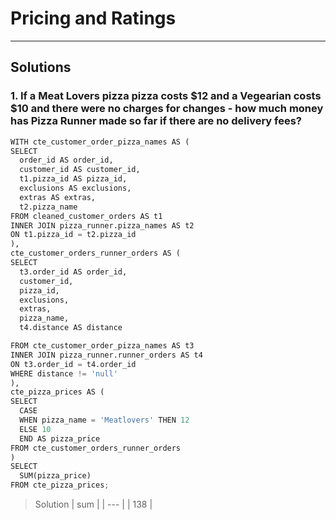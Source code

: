 
# Pricing and Ratings
--------
## Solutions

### 1. If a Meat Lovers pizza pizza costs $12 and a Vegearian costs $10 and there were no charges for changes - how much money has Pizza Runner made so far if there are no delivery fees?

```python
WITH cte_customer_order_pizza_names AS (
SELECT
  order_id AS order_id,
  customer_id AS customer_id,
  t1.pizza_id AS pizza_id,
  exclusions AS exclusions,
  extras AS extras,
  t2.pizza_name
FROM cleaned_customer_orders AS t1 
INNER JOIN pizza_runner.pizza_names AS t2 
ON t1.pizza_id = t2.pizza_id
),
cte_customer_orders_runner_orders AS (
SELECT
  t3.order_id AS order_id,
  customer_id,
  pizza_id,
  exclusions,
  extras,
  pizza_name,
  t4.distance AS distance

FROM cte_customer_order_pizza_names AS t3 
INNER JOIN pizza_runner.runner_orders AS t4
ON t3.order_id = t4.order_id
WHERE distance != 'null'
),
cte_pizza_prices AS (
SELECT
  CASE 
  WHEN pizza_name = 'Meatlovers' THEN 12
  ELSE 10
  END AS pizza_price
FROM cte_customer_orders_runner_orders
)
SELECT 
  SUM(pizza_price)
FROM cte_pizza_prices;
```
> Solution
> | sum |
> | --- |
> | 138 |